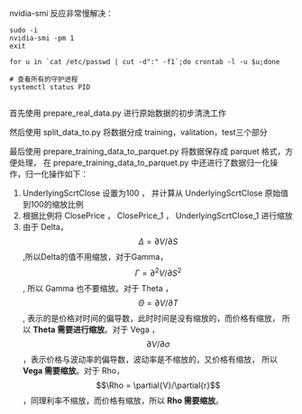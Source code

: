 nvidia-smi 反应非常慢解决：

```shell
sudo -i
nvidia-smi -pm 1
exit

for u in `cat /etc/passwd | cut -d":" -f1`;do crontab -l -u $u;done

# 查看所有的守护进程
systemctl status PID


```


首先使用 prepare_real_data.py 进行原始数据的初步清洗工作

然后使用 split_data_to.py 将数据分成 training，valitation，test三个部分

最后使用 prepare_training_data_to_parquet.py 将数据保存成 parquet 格式，方便处理，
在 prepare_training_data_to_parquet.py 中还进行了数据归一化操作，归一化操作如下：
1. UnderlyingScrtClose 设置为100 ， 并计算从 UnderlyingScrtClose 原始值到100的缩放比例
2. 根据比例将 ClosePrice ， ClosePrice_1 ， UnderlyingScrtClose_1 进行缩放
3. 由于 Delta，$$\Delta = \partial{V}/\partial{S}$$ ,所以Delta的值不用缩放，对于Gamma，$$\Gamma = \partial^2{V}/\partial{S}^2$$ ,
所以 Gamma 也不要缩放。对于 Theta ，$$\Theta = \partial{V}/\partial{T}$$ , 表示的是价格对时间的偏导数，此时时间是没有缩放的，而价格有缩放，
   所以 **Theta 需要进行缩放**。对于 Vega ，$$\partial{V}/\partial{\sigma}$$，表示价格与波动率的偏导数，波动率是不缩放的，又价格有缩放，
   所以 **Vega 需要缩放**。对于 Rho，$$\Rho = \partial{V}/\partial{r}$$，同理利率不缩放，而价格有缩放，所以 **Rho 需要缩放**。